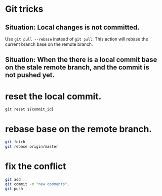 # Git tricks

## Situation: Local changes is not committed.

Use `git pull --rebase` instead of `git pull`. This action will rebase the current branch base on the remote branch.

## Situation: When the there is a local commit base on the stale remote branch, and the commit is not pushed yet.

# reset the local commit.
`git reset ${commit_id}`

# rebase base on the remote branch.
```bash
git fetch
git rebase origin/master
```

# fix the conflict
```bash
git add .
git commit -m "new comments".
git push
```
